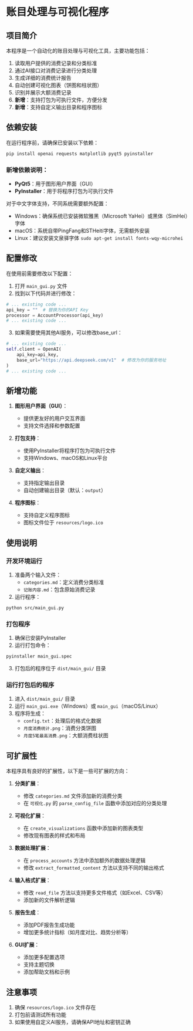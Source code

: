 # 账目处理与可视化程序

## 项目简介
本程序是一个自动化的账目处理与可视化工具，主要功能包括：
1. 读取用户提供的消费记录和分类标准
2. 通过AI接口对消费记录进行分类处理
3. 生成详细的消费统计报告
4. 自动创建可视化图表（饼图和柱状图）
5. 识别并展示大额消费记录
6. **新增**：支持打包为可执行文件，方便分发
7. **新增**：支持自定义输出目录和程序图标

## 依赖安装
在运行程序前，请确保已安装以下依赖：

```bash
pip install openai requests matplotlib pyqt5 pyinstaller
```

### 新增依赖说明：
- **PyQt5**：用于图形用户界面（GUI）
- **PyInstaller**：用于将程序打包为可执行文件

对于中文字体支持，不同系统需要额外配置：
- Windows：确保系统已安装微软雅黑（Microsoft YaHei）或黑体（SimHei）字体
- macOS：系统自带PingFang和STHeiti字体，无需额外安装
- Linux：建议安装文泉驿字体 `sudo apt-get install fonts-wqy-microhei`

## 配置修改
在使用前需要修改以下配置：
1. 打开 `main_gui.py` 文件
2. 找到以下代码并进行修改：
```python
# ... existing code ...
api_key = ""  # 替换为你的API Key
processor = AccountProcessor(api_key)
# ... existing code ...
```

3. 如果需要使用其他AI服务，可以修改base_url：
```python
# ... existing code ...
self.client = OpenAI(
    api_key=api_key,
    base_url="https://api.deepseek.com/v1"  # 修改为你的服务地址
)
# ... existing code ...
```

## 新增功能
1. **图形用户界面（GUI）**：
   - 提供更友好的用户交互界面
   - 支持文件选择和参数配置

2. **打包支持**：
   - 使用PyInstaller将程序打包为可执行文件
   - 支持Windows、macOS和Linux平台

3. **自定义输出**：
   - 支持指定输出目录
   - 自动创建输出目录（默认：`output`）

4. **程序图标**：
   - 支持自定义程序图标
   - 图标文件位于 `resources/logo.ico`

## 使用说明
### 开发环境运行
1. 准备两个输入文件：
   - `categories.md`：定义消费分类标准
   - `记账内容.md`：包含原始消费记录
2. 运行程序：
```bash
python src/main_gui.py
```

### 打包程序
1. 确保已安装PyInstaller
2. 运行打包命令：
```bash
pyinstaller main_gui.spec
```
3. 打包后的程序位于 `dist/main_gui/` 目录

### 运行打包后的程序
1. 进入 `dist/main_gui/` 目录
2. 运行 `main_gui.exe`（Windows）或 `main_gui`（macOS/Linux）
3. 程序将生成：
   - `config.txt`：处理后的格式化数据
   - `月度消费统计.png`：消费分类饼图
   - `月度5笔最高消费.png`：大额消费柱状图

## 可扩展性
本程序具有良好的扩展性，以下是一些可扩展的方向：

1. **分类扩展**：
   - 修改 `categories.md` 文件添加新的消费分类
   - 在 `可视化.py` 的 `parse_config_file` 函数中添加对应的分类处理

2. **可视化扩展**：
   - 在 `create_visualizations` 函数中添加新的图表类型
   - 修改现有图表的样式和布局

3. **数据处理扩展**：
   - 在 `process_accounts` 方法中添加额外的数据处理逻辑
   - 修改 `extract_formatted_content` 方法以支持不同的输出格式

4. **输入格式扩展**：
   - 修改 `read_file` 方法以支持更多文件格式（如Excel、CSV等）
   - 添加新的文件解析逻辑

5. **报告生成**：
   - 添加PDF报告生成功能
   - 增加更多统计指标（如月度对比、趋势分析等）

6. **GUI扩展**：
   - 添加更多配置选项
   - 支持主题切换
   - 添加帮助文档和示例

## 注意事项
1. 确保 `resources/logo.ico` 文件存在
2. 打包前请测试所有功能
3. 如果使用自定义AI服务，请确保API地址和密钥正确